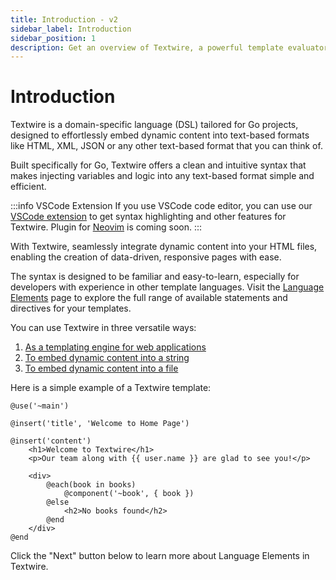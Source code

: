 ```yaml
---
title: Introduction - v2
sidebar_label: Introduction
sidebar_position: 1
description: Get an overview of Textwire, a powerful template evaluator for Go developers, and learn about its features, syntax, and various use cases
---
```


# Introduction
Textwire is a domain-specific language (DSL) tailored for Go projects, designed to effortlessly embed dynamic content into text-based formats like HTML, XML, JSON or any other text-based format that you can think of.

Built specifically for Go, Textwire offers a clean and intuitive syntax that makes injecting variables and logic into any text-based format simple and efficient.

:::info VSCode Extension
If you use VSCode code editor, you can use our [VSCode extension](https://marketplace.visualstudio.com/items?itemName=SerhiiCho.textwire) to get syntax highlighting and other features for Textwire. Plugin for [Neovim](https://neovim.io/) is coming soon.
:::

With Textwire, seamlessly integrate dynamic content into your HTML files, enabling the creation of data-driven, responsive pages with ease.

The syntax is designed to be familiar and easy-to-learn, especially for developers with experience in other template languages. Visit the [Language Elements](/docs/v2/language-elements/) page to explore the full range of available statements and directives for your templates.

You can use Textwire in three versatile ways:
1. [As a templating engine for web applications](/docs/v2/guides/template-usage)
2. [To embed dynamic content into a string](/docs/v2/guides/eval-string)
3. [To embed dynamic content into a file](/docs/v2/guides/eval-file)

Here is a simple example of a Textwire template:

```textwire title="home.tw"
@use('~main')

@insert('title', 'Welcome to Home Page')

@insert('content')
    <h1>Welcome to Textwire</h1>
    <p>Our team along with {{ user.name }} are glad to see you!</p>

    <div>
        @each(book in books)
            @component('~book', { book })
        @else
            <h2>No books found</h2>
        @end
    </div>
@end
```

Click the "Next" button below to learn more about Language Elements in Textwire.
